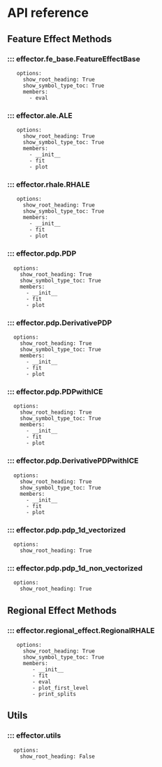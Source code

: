 # API reference

## Feature Effect Methods

### ::: effector.fe_base.FeatureEffectBase
       options:
         show_root_heading: True
         show_symbol_type_toc: True
         members:
           - eval

### ::: effector.ale.ALE
       options:
         show_root_heading: True
         show_symbol_type_toc: True
         members:
           - __init__
           - fit
           - plot

### ::: effector.rhale.RHALE
       options:
         show_root_heading: True
         show_symbol_type_toc: True
         members:
           - __init__
           - fit
           - plot

### ::: effector.pdp.PDP
      options:
        show_root_heading: True
        show_symbol_type_toc: True
        members:
          - __init__
          - fit
          - plot

### ::: effector.pdp.DerivativePDP
      options:
        show_root_heading: True
        show_symbol_type_toc: True
        members:
          - __init__
          - fit
          - plot

### ::: effector.pdp.PDPwithICE
      options:
        show_root_heading: True
        show_symbol_type_toc: True
        members:
          - __init__
          - fit
          - plot

### ::: effector.pdp.DerivativePDPwithICE
      options:
        show_root_heading: True
        show_symbol_type_toc: True
        members:
          - __init__
          - fit
          - plot

### ::: effector.pdp.pdp_1d_vectorized
      options:
        show_root_heading: True

### ::: effector.pdp.pdp_1d_non_vectorized
      options:
        show_root_heading: True

## Regional Effect Methods

### ::: effector.regional_effect.RegionalRHALE
       options:
         show_root_heading: True
         show_symbol_type_toc: True
         members:
            - __init__
            - fit
            - eval
            - plot_first_level
            - print_splits


## Utils
### ::: effector.utils
      options:
        show_root_heading: False
